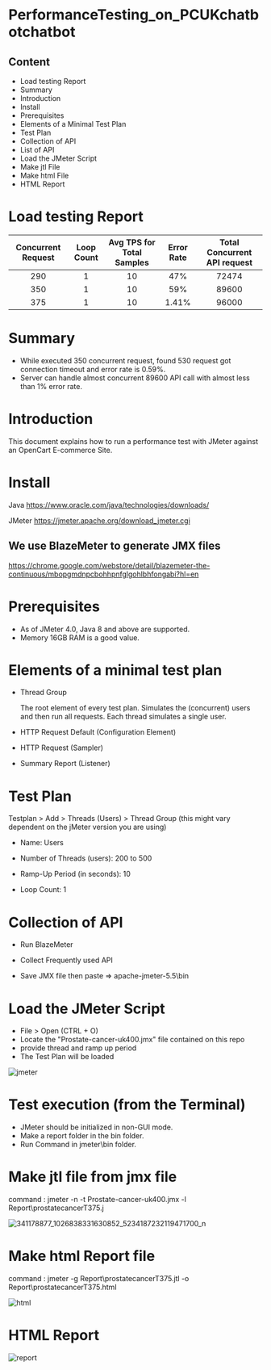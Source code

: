 # PerformanceTesting_on_PCUKchatbotchatbot

## Content
- Load testing Report
- Summary
- Introduction
- Install
- Prerequisites
- Elements of a Minimal Test Plan
- Test Plan
- Collection of API
- List of API
- Load the JMeter Script
- Make jtl File
- Make html File
- HTML Report

# Load testing Report

| Concurrent Request  | Loop Count | Avg TPS for Total Samples  | Error Rate | Total Concurrent API request |
|               :---: |      :---: |                      :---: |                        :---: |      :---: |
| 290 | 1 |  10 | 47%     | 72474  |
| 350 | 1 |  10 | 59%     | 89600  |
| 375 | 1 |  10 | 1.41%   | 96000  |

# Summary
- While executed 350 concurrent request, found 530 request got connection timeout and error rate is 0.59%.
- Server can handle almost concurrent 89600 API call with almost less than 1% error rate.

# Introduction
This document explains how to run a performance test with JMeter against an OpenCart E-commerce Site.

# Install
Java
https://www.oracle.com/java/technologies/downloads/

JMeter
https://jmeter.apache.org/download_jmeter.cgi


## We use BlazeMeter to generate JMX files
https://chrome.google.com/webstore/detail/blazemeter-the-continuous/mbopgmdnpcbohhpnfglgohlbhfongabi?hl=en

# Prerequisites
- As of JMeter 4.0, Java 8 and above are supported.
- Memory 16GB RAM is a good value.

# Elements of a minimal test plan
- Thread Group

  The root element of every test plan. Simulates the (concurrent) users and then run all requests. Each thread simulates a single user.

- HTTP Request Default (Configuration Element)

- HTTP Request (Sampler)

- Summary Report (Listener)

# Test Plan
  Testplan > Add > Threads (Users) > Thread Group (this might vary dependent on the jMeter version you are using)

- Name: Users

- Number of Threads (users): 200 to 500

- Ramp-Up Period (in seconds): 10

- Loop Count: 1

# Collection of API
- Run BlazeMeter

- Collect Frequently used API

- Save JMX file then paste => apache-jmeter-5.5\bin

# Load the JMeter Script
- File > Open (CTRL + O)
- Locate the "Prostate-cancer-uk400.jmx" file contained on this repo
- provide thread and ramp up period
- The Test Plan will be loaded

![jmeter](https://user-images.githubusercontent.com/44814788/233927871-b302d077-03ab-4feb-96b9-28ff79308634.JPG)


# Test execution (from the Terminal)
- JMeter should be initialized in non-GUI mode.
- Make a report folder in the bin folder.
- Run Command in jmeter\bin folder.

# Make jtl file from jmx file
  command : jmeter -n -t Prostate-cancer-uk400.jmx -l Report\prostatecancerT375.j
  
  ![341178877_1026838331630852_5234187232119471700_n](https://user-images.githubusercontent.com/44814788/233928865-b17e9220-8df8-4346-8224-614d9b675d00.png)
  
  # Make html Report file
  command : jmeter -g Report\prostatecancerT375.jtl -o Report\prostatecancerT375.html
  
  ![html](https://user-images.githubusercontent.com/44814788/233930014-150581ef-9008-4de8-916e-a4c0025009bd.JPG)
  
  # HTML Report
  
  ![report](https://user-images.githubusercontent.com/44814788/233930788-7594d4c0-14de-4bb9-ba57-ded5a22e7fb1.JPG)

